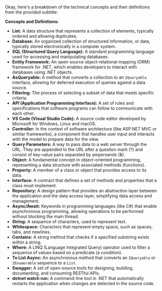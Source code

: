 Okay, here's a breakdown of the technical concepts and their definitions from the provided subtitle:

**Concepts and Definitions:**

*   **List:** A data structure that represents a collection of elements, typically ordered and allowing duplicates.
*   **Database:** An organized collection of structured information, or data, typically stored electronically in a computer system.
*   **SQL (Structured Query Language):** A standard programming language used for accessing and manipulating databases.
*   **Entity Framework:** An open-source object-relational mapping (ORM) framework for .NET, which enables developers to interact with databases using .NET objects.
*   **AsQueryable:** A method that converts a collection to an `IQueryable` interface, allowing for deferred execution of queries against a data source.
*   **Filtering:** The process of selecting a subset of data that meets specific criteria.
*   **API (Application Programming Interface):** A set of rules and specifications that software programs can follow to communicate with each other.
*   **VS Code (Visual Studio Code):** A source code editor developed by Microsoft for Windows, Linux and macOS.
*   **Controller:** In the context of software architecture (like ASP.NET MVC or similar frameworks), a component that handles user input and interacts with the model to prepare data for the view.
*   **Query Parameters:** A way to pass data to a web server through the URL. They are appended to the URL after a question mark (?) and consist of key-value pairs separated by ampersands (&).
*   **Object:** A fundamental concept in object-oriented programming, representing a data structure with associated methods (functions).
*   **Property:** A member of a class or object that provides access to its data.
*   **Interface:** A contract that defines a set of methods and properties that a class must implement.
*   **Repository:** A design pattern that provides an abstraction layer between the application and the data access layer, simplifying data access and management.
*   **Async/Await:** Keywords in programming languages (like C#) that enable asynchronous programming, allowing operations to be performed without blocking the main thread.
*   **String:** A sequence of characters, used to represent text.
*   **Whitespace:** Characters that represent empty space, such as spaces, tabs, and newlines.
*   **Contains:** A string method that checks if a specified substring exists within a string.
*   **Where:** A LINQ (Language Integrated Query) operator used to filter a sequence of values based on a predicate (a condition).
*   **To List Async:** An asynchronous method that converts an `IQueryable` or `IEnumerable` sequence to a `List`.
*   **Swagger:** A set of open-source tools for designing, building, documenting, and consuming RESTful APIs.
*   **dotnet watch run:** A command-line tool in .NET that automatically restarts the application when changes are detected in the source code.